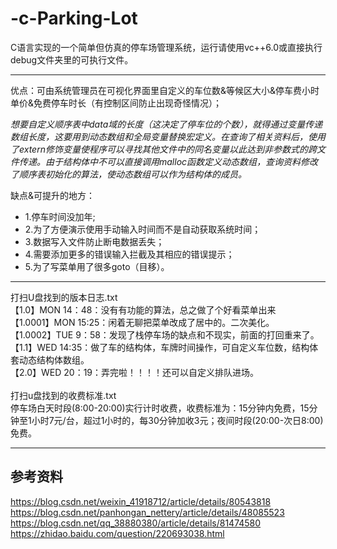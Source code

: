 # -c-Parking-Lot
C语言实现的一个简单但仿真的停车场管理系统，运行请使用vc++6.0或直接执行debug文件夹里的可执行文件。</br>
***
优点：可由系统管理员在可视化界面里自定义的车位数&等候区大小&停车费小时单价&免费停车时长（有控制区间防止出现奇怪情况）；<br>

_想要自定义顺序表中data域的长度（这决定了停车位的个数），就得通过变量传递数组长度，这要用到动态数组和全局变量替换宏定义。在查询了相关资料后，使用了extern修饰变量使程序可以寻找其他文件中的同名变量以此达到非参数式的跨文件传递。由于结构体中不可以直接调用malloc函数定义动态数组，查询资料修改了顺序表初始化的算法，使动态数组可以作为结构体的成员。_</br>

缺点&可提升的地方：
* 1.停车时间没加年;
* 2.为了方便演示使用手动输入时间而不是自动获取系统时间；
* 3.数据写入文件防止断电数据丢失；
* 4.需要添加更多的错误输入拦截及其相应的错误提示；
* 5.为了写菜单用了很多goto（目移）。
***
打扫U盘找到的版本日志.txt<br>
【1.0】MON 14：48：没有有功能的算法，总之做了个好看菜单出来<br>
【1.0001】MON 15:25：闲着无聊把菜单改成了居中的。二次美化。<br>
【1.0002】TUE 9：58：发现了栈停车场的缺点和不现实，前面的打回重来了。<br>
【1.1】WED 14:35：做了车的结构体，车牌时间操作，可自定义车位数，结构体套动态结构体数组。<br>
【2.0】WED 20：19：弄完啦！！！！还可以自定义排队进场。<br>
<br>
打扫u盘找到的收费标准.txt<br>
停车场白天时段(8:00-20:00)实行计时收费，收费标准为：15分钟内免费，15分钟至1小时7元/台，超过1小时的，每30分钟加收3元；夜间时段(20:00-次日8:00)免费。<br>
***
## 参考资料
https://blog.csdn.net/weixin_41918712/article/details/80543818</br>
https://blog.csdn.net/panhongan_nettery/article/details/48085523</br>
https://blog.csdn.net/qq_38880380/article/details/81474580</br>
https://zhidao.baidu.com/question/220693038.html</br>
